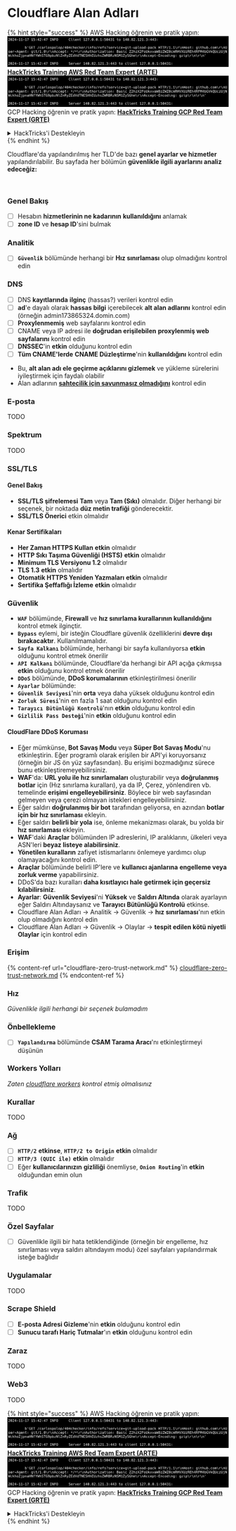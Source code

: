 # Cloudflare Alan Adları

{% hint style="success" %}
AWS Hacking öğrenin ve pratik yapın:<img src="../../.gitbook/assets/image (1).png" alt="" data-size="line">[**HackTricks Training AWS Red Team Expert (ARTE)**](https://training.hacktricks.xyz/courses/arte)<img src="../../.gitbook/assets/image (1).png" alt="" data-size="line">\
GCP Hacking öğrenin ve pratik yapın: <img src="../../.gitbook/assets/image (2).png" alt="" data-size="line">[**HackTricks Training GCP Red Team Expert (GRTE)**<img src="../../.gitbook/assets/image (2).png" alt="" data-size="line">](https://training.hacktricks.xyz/courses/grte)

<details>

<summary>HackTricks'i Destekleyin</summary>

* [**abonelik planlarını**](https://github.com/sponsors/carlospolop) kontrol edin!
* **💬 [**Discord grubuna**](https://discord.gg/hRep4RUj7f) veya [**telegram grubuna**](https://t.me/peass) katılın ya da **Twitter**'da **bizi takip edin** 🐦 [**@hacktricks\_live**](https://twitter.com/hacktricks\_live)**.**
* **Hacking ipuçlarını paylaşmak için** [**HackTricks**](https://github.com/carlospolop/hacktricks) ve [**HackTricks Cloud**](https://github.com/carlospolop/hacktricks-cloud) github reposuna PR gönderin.

</details>
{% endhint %}

Cloudflare'da yapılandırılmış her TLD'de bazı **genel ayarlar ve hizmetler** yapılandırılabilir. Bu sayfada her bölümün **güvenlikle ilgili ayarlarını analiz edeceğiz:**

<figure><img src="../../.gitbook/assets/image (101).png" alt=""><figcaption></figcaption></figure>

### Genel Bakış

* [ ] Hesabın **hizmetlerinin ne kadarının** **kullanıldığını** anlamak
* [ ] **zone ID** ve **hesap ID**'sini bulmak

### Analitik

* [ ] **`Güvenlik`** bölümünde herhangi bir **Hız sınırlaması** olup olmadığını kontrol edin

### DNS

* [ ] DNS **kayıtlarında** **ilginç** (hassas?) verileri kontrol edin
* [ ] **ad**'e dayalı olarak **hassas bilgi** içerebilecek **alt alan adlarını** kontrol edin (örneğin admin173865324.domin.com)
* [ ] **Proxylenmemiş** web sayfalarını kontrol edin
* [ ] CNAME veya IP adresi ile **doğrudan erişilebilen** **proxylenmiş web sayfalarını** kontrol edin
* [ ] **DNSSEC**'in **etkin** olduğunu kontrol edin
* [ ] **Tüm CNAME'lerde** **CNAME Düzleştirme**'nin **kullanıldığını** kontrol edin
* Bu, **alt alan adı ele geçirme açıklarını gizlemek** ve yükleme sürelerini iyileştirmek için faydalı olabilir
* Alan adlarının [**sahtecilik için savunmasız olmadığını**](https://book.hacktricks.xyz/network-services-pentesting/pentesting-smtp#mail-spoofing) kontrol edin

### **E-posta**

TODO

### Spektrum

TODO

### SSL/TLS

#### **Genel Bakış**

* **SSL/TLS şifrelemesi** **Tam** veya **Tam (Sıkı)** olmalıdır. Diğer herhangi bir seçenek, bir noktada **düz metin trafiği** gönderecektir.
* **SSL/TLS Önerici** etkin olmalıdır

#### Kenar Sertifikaları

* **Her Zaman HTTPS Kullan** **etkin** olmalıdır
* **HTTP Sıkı Taşıma Güvenliği (HSTS)** **etkin** olmalıdır
* **Minimum TLS Versiyonu 1.2** olmalıdır
* **TLS 1.3** **etkin** olmalıdır
* **Otomatik HTTPS Yeniden Yazmaları** **etkin** olmalıdır
* **Sertifika Şeffaflığı İzleme** **etkin** olmalıdır

### **Güvenlik**

* **`WAF`** bölümünde, **Firewall** ve **hız sınırlama kurallarının kullanıldığını** kontrol etmek ilginçtir.
* **`Bypass`** eylemi, bir isteğin Cloudflare güvenlik özelliklerini **devre dışı bırakacaktır**. Kullanılmamalıdır.
* **`Sayfa Kalkanı`** bölümünde, herhangi bir sayfa kullanılıyorsa **etkin** olduğunu kontrol etmek önerilir
* **`API Kalkanı`** bölümünde, Cloudflare'da herhangi bir API açığa çıkmışsa **etkin** olduğunu kontrol etmek önerilir
* **`DDoS`** bölümünde, **DDoS korumalarının** etkinleştirilmesi önerilir
* **`Ayarlar`** bölümünde:
* **`Güvenlik Seviyesi`**'nin **orta** veya daha yüksek olduğunu kontrol edin
* **`Zorluk Süresi`**'nin en fazla 1 saat olduğunu kontrol edin
* **`Tarayıcı Bütünlüğü Kontrolü`**'nın **etkin** olduğunu kontrol edin
* **`Gizlilik Pass Desteği`**'nin **etkin** olduğunu kontrol edin

#### **CloudFlare DDoS Koruması**

* Eğer mümkünse, **Bot Savaş Modu** veya **Süper Bot Savaş Modu**'nu etkinleştirin. Eğer programlı olarak erişilen bir API'yi koruyorsanız (örneğin bir JS ön yüz sayfasından). Bu erişimi bozmadığınız sürece bunu etkinleştiremeyebilirsiniz.
* **WAF**'da: **URL yolu ile hız sınırlamaları** oluşturabilir veya **doğrulanmış botlar** için (Hız sınırlama kuralları), ya da IP, Çerez, yönlendiren vb. temelinde **erişimi engelleyebilirsiniz**. Böylece bir web sayfasından gelmeyen veya çerezi olmayan istekleri engelleyebilirsiniz.
* Eğer saldırı **doğrulanmış bir bot** tarafından geliyorsa, en azından **botlar için bir hız sınırlaması** ekleyin.
* Eğer saldırı **belirli bir yola** ise, önleme mekanizması olarak, bu yolda bir **hız sınırlaması** ekleyin.
* **WAF**'daki **Araçlar** bölümünden IP adreslerini, IP aralıklarını, ülkeleri veya ASN'leri **beyaz listeye alabilirsiniz**.
* **Yönetilen kuralların** zafiyet istismarlarını önlemeye yardımcı olup olamayacağını kontrol edin.
* **Araçlar** bölümünde belirli IP'lere ve **kullanıcı ajanlarına** **engelleme veya zorluk verme** yapabilirsiniz.
* DDoS'da bazı kuralları **daha kısıtlayıcı hale getirmek için geçersiz kılabilirsiniz**.
* **Ayarlar**: **Güvenlik Seviyesi**'ni **Yüksek** ve **Saldırı Altında** olarak ayarlayın eğer Saldırı Altındaysanız ve **Tarayıcı Bütünlüğü Kontrolü** etkinse.
* Cloudflare Alan Adları -> Analitik -> Güvenlik -> **hız sınırlaması**'nın etkin olup olmadığını kontrol edin
* Cloudflare Alan Adları -> Güvenlik -> Olaylar -> **tespit edilen kötü niyetli Olaylar** için kontrol edin

### Erişim

{% content-ref url="cloudflare-zero-trust-network.md" %}
[cloudflare-zero-trust-network.md](cloudflare-zero-trust-network.md)
{% endcontent-ref %}

### Hız

_Güvenlikle ilgili herhangi bir seçenek bulamadım_

### Önbellekleme

* [ ] **`Yapılandırma`** bölümünde **CSAM Tarama Aracı**'nı etkinleştirmeyi düşünün

### **Workers Yolları**

_Zaten_ [_cloudflare workers_](./#workers) _kontrol etmiş olmalısınız_

### Kurallar

TODO

### Ağ

* [ ] **`HTTP/2`** **etkinse**, **`HTTP/2 to Origin`** **etkin** olmalıdır
* [ ] **`HTTP/3 (QUIC ile)`** **etkin** olmalıdır
* [ ] Eğer **kullanıcılarınızın** **gizliliği** önemliyse, **`Onion Routing`**'in **etkin** olduğundan emin olun

### **Trafik**

TODO

### Özel Sayfalar

* [ ] Güvenlikle ilgili bir hata tetiklendiğinde (örneğin bir engelleme, hız sınırlaması veya saldırı altındayım modu) özel sayfaları yapılandırmak isteğe bağlıdır

### Uygulamalar

TODO

### Scrape Shield

* [ ] **E-posta Adresi Gizleme**'nin **etkin** olduğunu kontrol edin
* [ ] **Sunucu tarafı Hariç Tutmalar**'ın **etkin** olduğunu kontrol edin

### **Zaraz**

TODO

### **Web3**

TODO

{% hint style="success" %}
AWS Hacking öğrenin ve pratik yapın:<img src="../../.gitbook/assets/image (1).png" alt="" data-size="line">[**HackTricks Training AWS Red Team Expert (ARTE)**](https://training.hacktricks.xyz/courses/arte)<img src="../../.gitbook/assets/image (1).png" alt="" data-size="line">\
GCP Hacking öğrenin ve pratik yapın: <img src="../../.gitbook/assets/image (2).png" alt="" data-size="line">[**HackTricks Training GCP Red Team Expert (GRTE)**<img src="../../.gitbook/assets/image (2).png" alt="" data-size="line">](https://training.hacktricks.xyz/courses/grte)

<details>

<summary>HackTricks'i Destekleyin</summary>

* [**abonelik planlarını**](https://github.com/sponsors/carlospolop) kontrol edin!
* **💬 [**Discord grubuna**](https://discord.gg/hRep4RUj7f) veya [**telegram grubuna**](https://t.me/peass) katılın ya da **Twitter**'da **bizi takip edin** 🐦 [**@hacktricks\_live**](https://twitter.com/hacktricks\_live)**.**
* **Hacking ipuçlarını paylaşmak için** [**HackTricks**](https://github.com/carlospolop/hacktricks) ve [**HackTricks Cloud**](https://github.com/carlospolop/hacktricks-cloud) github reposuna PR gönderin.

</details>
{% endhint %}
